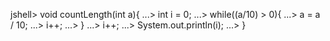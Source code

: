 jshell> void countLength(int a){
   ...>         int i = 0;
   ...>     while((a/10) > 0){
   ...>         a = a / 10;
   ...>         i++;
   ...>     }
   ...>     i++;
   ...>     System.out.println(i);
   ...> }